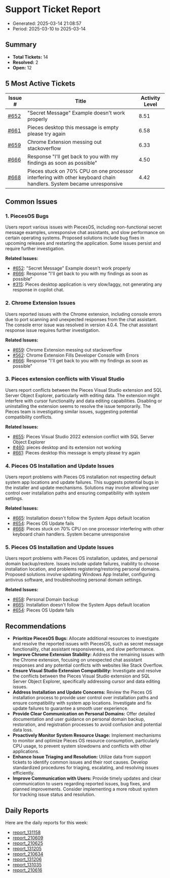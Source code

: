 # Support Ticket Report
- Generated: 2025-03-14 21:08:57
- Period: 2025-03-10 to 2025-03-14

## Summary
- **Total Tickets:** 14
- **Resolved:** 2
- **Open:** 12

## 5 Most Active Tickets
| Issue # | Title | Activity Level |
|---------|-------|----------------|
| [#652](https://github.com/pieces-app/support/issues/652) | "Secret Message" Example doesn't work properly | 8.51 |
| [#661](https://github.com/pieces-app/support/issues/661) | Pieces desktop this message is empty please try again | 6.58 |
| [#659](https://github.com/pieces-app/support/issues/659) | Chrome Extension messing out stackoverflow | 6.33 |
| [#666](https://github.com/pieces-app/support/issues/666) | Response "I'll get back to you with my findings as soon as possible" | 4.50 |
| [#668](https://github.com/pieces-app/support/issues/668) | Pieces stuck on 70% CPU on one processor interfering with other keyboard chain handlers. System became unresponsive | 4.42 |

## Common Issues
### 1. PiecesOS Bugs
Users report various issues with PiecesOS, including non-functional secret message examples, unresponsive chat assistants, and slow performance on certain operating systems. Proposed solutions include bug fixes in upcoming releases and restarting the application. Some issues persist and require further investigation.

**Related Issues:**
- [#652](https://github.com/pieces-app/support/issues/652): "Secret Message" Example doesn't work properly
- [#666](https://github.com/pieces-app/support/issues/666): Response "I'll get back to you with my findings as soon as possible"
- [#315](https://github.com/pieces-app/support/issues/315): Pieces desktop application is very slow/laggy, not generating any response in copilot chat.

### 2. Chrome Extension Issues
Users reported issues with the Chrome extension, including console errors due to port scanning and unexpected responses from the chat assistant. The console error issue was resolved in version 4.0.4. The chat assistant response issue requires further investigation.

**Related Issues:**
- [#659](https://github.com/pieces-app/support/issues/659): Chrome Extension messing out stackoverflow
- [#562](https://github.com/pieces-app/support/issues/562): Chrome Extension Fills Developer Console with Errors
- [#666](https://github.com/pieces-app/support/issues/666): Response "I'll get back to you with my findings as soon as possible"

### 3. Pieces extension conflicts with Visual Studio
Users report conflicts between the Pieces Visual Studio extension and SQL Server Object Explorer, particularly with editing data. The extension might interfere with cursor functionality and data editing capabilities. Disabling or uninstalling the extension seems to resolve the issue temporarily. The Pieces team is investigating similar issues, suggesting potential compatibility conflicts.

**Related Issues:**
- [#655](https://github.com/pieces-app/support/issues/655): Pieces Visual Studio 2022 extension conflict with SQL Server Object Explorer
- [#460](https://github.com/pieces-app/support/issues/460): pieces desktop and its extension not working
- [#661](https://github.com/pieces-app/support/issues/661): Pieces desktop this message is empty please try again

### 4. Pieces OS Installation and Update Issues
Users report problems with Pieces OS installation not respecting default system app locations and update failures. This suggests potential bugs in the installer and update mechanisms. Solutions may involve allowing user control over installation paths and ensuring compatibility with system settings.

**Related Issues:**
- [#665](https://github.com/pieces-app/support/issues/665): Installation doesn't follow the System Apps default location
- [#654](https://github.com/pieces-app/support/issues/654): Pieces OS Update fails
- [#668](https://github.com/pieces-app/support/issues/668): Pieces stuck on 70% CPU on one processor interfering with other keyboard chain handlers. System became unresponsive

### 5. Pieces OS Installation and Update Issues
Users report problems with Pieces OS installation, updates, and personal domain backup/restore. Issues include update failures, inability to choose installation location, and problems registering/restoring personal domains. Proposed solutions involve updating Windows App Installer, configuring antivirus software, and troubleshooting personal domain settings.

**Related Issues:**
- [#658](https://github.com/pieces-app/support/issues/658): Personal Domain backup
- [#665](https://github.com/pieces-app/support/issues/665): Installation doesn't follow the System Apps default location
- [#654](https://github.com/pieces-app/support/issues/654): Pieces OS Update fails


## Recommendations
- **Prioritize PiecesOS Bugs:** Allocate additional resources to investigate and resolve the reported issues with PiecesOS, such as secret message functionality, chat assistant responsiveness, and slow performance. 
- **Improve Chrome Extension Stability:** Address the remaining issues with the Chrome extension, focusing on unexpected chat assistant responses and any potential conflicts with websites like Stack Overflow.
- **Ensure Visual Studio Extension Compatibility:** Investigate and resolve the conflicts between the Pieces Visual Studio extension and SQL Server Object Explorer, specifically addressing cursor and data editing issues.
- **Address Installation and Update Concerns:** Review the Pieces OS installation process to provide user control over installation paths and ensure compatibility with system app locations. Investigate and fix update failures to guarantee a smooth user experience.
- **Provide Clear Communication on Personal Domains:** Offer detailed documentation and user guidance on personal domain backup, restoration, and registration processes to avoid confusion and potential data loss.
- **Proactively Monitor System Resource Usage:** Implement mechanisms to monitor and optimize Pieces OS resource consumption, particularly CPU usage, to prevent system slowdowns and conflicts with other applications.
- **Enhance Issue Triaging and Resolution:** Utilize data from support tickets to identify common issues and their root causes. Develop standardized procedures for triaging, escalating, and resolving issues efficiently.
- **Improve Communication with Users:** Provide timely updates and clear communication to users regarding reported issues, bug fixes, and planned improvements. Consider implementing a more robust system for tracking issue status and resolution.

## Daily Reports
Here are the daily reports for this week:

- [report_131158](daily/2025-03-11/report_131158.md)
- [report_210609](daily/2025-03-11/report_210609.md)
- [report_210625](daily/2025-03-12/report_210625.md)
- [report_131205](daily/2025-03-12/report_131205.md)
- [report_210634](daily/2025-03-13/report_210634.md)
- [report_131206](daily/2025-03-13/report_131206.md)
- [report_131035](daily/2025-03-14/report_131035.md)
- [report_210616](daily/2025-03-14/report_210616.md)
